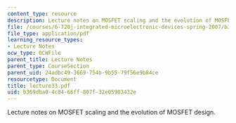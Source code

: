 ```yaml
---
content_type: resource
description: Lecture notes on MOSFET scaling and the evolution of MOSFET design.
file: /courses/6-720j-integrated-microelectronic-devices-spring-2007/b369dba04c8466ff807f32e05903432e_lecture33.pdf
file_type: application/pdf
learning_resource_types:
- Lecture Notes
ocw_type: OCWFile
parent_title: Lecture Notes
parent_type: CourseSection
parent_uid: 24adbc49-3669-754b-9b55-79f56e9b84ce
resourcetype: Document
title: lecture33.pdf
uid: b369dba0-4c84-66ff-807f-32e05903432e
---
```

Lecture notes on MOSFET scaling and the evolution of MOSFET design.


